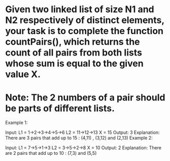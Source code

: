 # Given two linked list of size N1 and N2 respectively of distinct elements, your task is to complete the function countPairs(), which returns the count of all pairs from both lists whose sum is equal to the given value X.
# Note: The 2 numbers of a pair should be parts of different lists.

Example 1:

Input:
L1 = 1->2->3->4->5->6
L2 = 11->12->13
X = 15
Output: 3
Explanation: There are 3 pairs that
add up to 15 : (4,11) , (3,12) and (2,13)
Example 2:

Input:
L1 = 7->5->1->3
L2 = 3->5->2->8
X = 10
Output: 2
Explanation: There are 2 pairs that add up
to 10 : (7,3) and (5,5)
